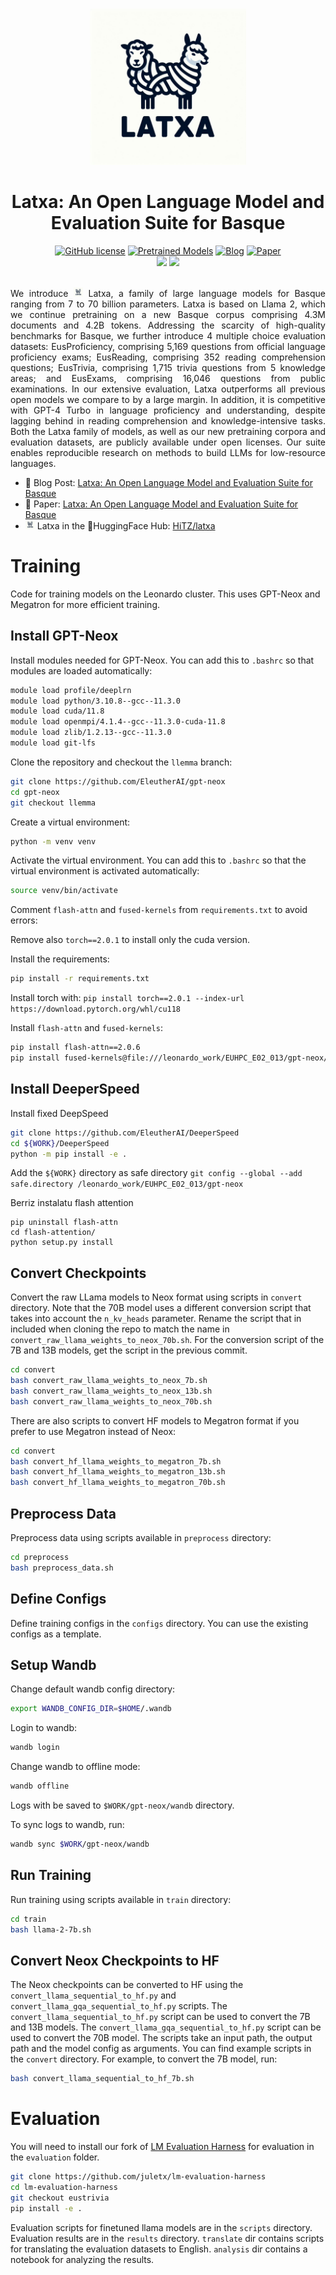 <p align="center">
    <br>
    <img src="latxa.jpeg" style="height: 250px;">
    <br>
    <h1 align="center">Latxa: An Open Language Model and Evaluation Suite for Basque</h1>


<p align="center">
    <a href="https://github.com/hitz-zentroa/latxa/blob/main/LICENSE"><img alt="GitHub license" src="https://img.shields.io/github/license/hitz-zentroa/latxa"></a>
    <a href="https://huggingface.co/collections/HiTZ/latxa-65a697e6838b3acc53677304"><img alt="Pretrained Models" src="https://img.shields.io/badge/🤗HuggingFace-Pretrained Models-green"></a>
    <a href="https://www.hitz.eus/en/node/340"><img alt="Blog" src="https://img.shields.io/badge/📒-Blog Post-blue"></a>
    <a href="https://openreview.net/forum?id=mMqOvfqFS9"><img alt="Paper" src="https://img.shields.io/badge/📖-Paper-orange"></a>
<br>
     <a href="http://www.hitz.eus/"><img src="https://img.shields.io/badge/HiTZ-Basque%20Center%20for%20Language%20Technology-blueviolet"></a>
    <a href="http://www.ixa.eus/?language=en"><img src="https://img.shields.io/badge/IXA-%20NLP%20Group-ff3333"></a>
    <br>
     <br>
</p>

<p align="justify">
We introduce <img src="latxa.jpeg" width="15"> Latxa, a family of large language models for Basque ranging from 7 to 70 billion parameters. Latxa is based on Llama 2, which we continue pretraining on a new Basque corpus comprising 4.3M documents and 4.2B tokens. Addressing the scarcity of high-quality benchmarks for Basque, we further introduce 4 multiple choice evaluation datasets: EusProficiency, comprising 5,169 questions from official language proficiency exams; EusReading, comprising 352 reading comprehension questions; EusTrivia, comprising 1,715 trivia questions from 5 knowledge areas; and EusExams, comprising 16,046 questions from public examinations. In our extensive evaluation, Latxa outperforms all previous open models we compare to by a large margin. In addition, it is competitive with GPT-4 Turbo in language proficiency and understanding, despite lagging behind in reading comprehension and knowledge-intensive tasks. Both the Latxa family of models, as well as our new pretraining corpora and evaluation datasets, are publicly available under open licenses. Our suite enables reproducible research on methods to build LLMs for low-resource languages.

- 📒 Blog Post: [Latxa: An Open Language Model and Evaluation Suite for Basque](https://www.hitz.eus/en/node/340)
- 📖 Paper: [Latxa: An Open Language Model and Evaluation Suite for Basque](https://openreview.net/forum?id=mMqOvfqFS9)
- <img src="latxa.jpeg" width="15"> Latxa in the 🤗HuggingFace Hub: [HiTZ/latxa](https://huggingface.co/collections/HiTZ/latxa-65a697e6838b3acc53677304)
</p>

# Training

Code for training models on the Leonardo cluster. This uses GPT-Neox and Megatron for more efficient training.

## Install GPT-Neox

Install modules needed for GPT-Neox. You can add this to `.bashrc` so that modules are loaded automatically:

```bash
module load profile/deeplrn
module load python/3.10.8--gcc--11.3.0
module load cuda/11.8
module load openmpi/4.1.4--gcc--11.3.0-cuda-11.8
module load zlib/1.2.13--gcc--11.3.0
module load git-lfs
```

Clone the repository and checkout the `llemma` branch:

```bash
git clone https://github.com/EleutherAI/gpt-neox
cd gpt-neox
git checkout llemma
```

Create a virtual environment:

```bash
python -m venv venv
```

Activate the virtual environment. You can add this to `.bashrc` so that the virtual environment is activated automatically:

```bash
source venv/bin/activate
```

Comment `flash-attn` and `fused-kernels` from `requirements.txt` to avoid errors:

Remove also `torch==2.0.1` to install only the cuda version.

Install the requirements:

```bash
pip install -r requirements.txt
```

Install torch with: `pip install torch==2.0.1 --index-url https://download.pytorch.org/whl/cu118`

Install `flash-attn` and `fused-kernels`:
    
```bash
pip install flash-attn==2.0.6
pip install fused-kernels@file:///leonardo_work/EUHPC_E02_013/gpt-neox/megatron/fused_kernels
```

## Install DeeperSpeed

Install fixed DeepSpeed
```bash
git clone https://github.com/EleutherAI/DeeperSpeed
cd ${WORK}/DeeperSpeed
python -m pip install -e .
```

Add the `${WORK}` directory as safe directory
`git config --global --add safe.directory /leonardo_work/EUHPC_E02_013/gpt-neox`

Berriz instalatu flash attention
```
pip uninstall flash-attn
cd flash-attention/
python setup.py install
```

## Convert Checkpoints

Convert the raw LLama models to Neox format using scripts in `convert` directory. Note that the 70B model uses a different conversion script that takes into account the `n_kv_heads` parameter. Rename the script that in included when cloning the repo to match the name in `convert_raw_llama_weights_to_neox_70b.sh`. For the conversion script of the 7B and 13B models, get the script in the previous commit.

```bash
cd convert
bash convert_raw_llama_weights_to_neox_7b.sh
bash convert_raw_llama_weights_to_neox_13b.sh
bash convert_raw_llama_weights_to_neox_70b.sh
```

There are also scripts to convert HF models to Megatron format if you prefer to use Megatron instead of Neox:

```bash
cd convert 
bash convert_hf_llama_weights_to_megatron_7b.sh
bash convert_hf_llama_weights_to_megatron_13b.sh
bash convert_hf_llama_weights_to_megatron_70b.sh
```

## Preprocess Data

Preprocess data using scripts available in `preprocess` directory:

```bash
cd preprocess
bash preprocess_data.sh
```

## Define Configs

Define training configs in the `configs` directory. You can use the existing configs as a template.

## Setup Wandb

Change default wandb config directory:

```bash
export WANDB_CONFIG_DIR=$HOME/.wandb
```

Login to wandb:

```bash
wandb login
```

Change wandb to offline mode:

```bash
wandb offline
```

Logs with be saved to `$WORK/gpt-neox/wandb` directory.

To sync logs to wandb, run:

```bash
wandb sync $WORK/gpt-neox/wandb
```

## Run Training

Run training using scripts available in `train` directory:

```bash
cd train
bash llama-2-7b.sh
```

## Convert Neox Checkpoints to HF

The Neox checkpoints can be converted to HF using the `convert_llama_sequential_to_hf.py` and `convert_llama_gqa_sequential_to_hf.py` scripts. The `convert_llama_sequential_to_hf.py` script can be used to convert the 7B and 13B models. The `convert_llama_gqa_sequential_to_hf.py` script can be used to convert the 70B model. The scripts take an input path, the output path and the model config as arguments. You can find example scripts in the `convert` directory. For example, to convert the 7B model, run:

```bash
bash convert_llama_sequential_to_hf_7b.sh
```

# Evaluation

You will need to install our fork of [LM Evaluation Harness](https://github.com/EleutherAI/lm-evaluation-harness) for evaluation in the `evaluation` folder.

```bash	
git clone https://github.com/juletx/lm-evaluation-harness
cd lm-evaluation-harness
git checkout eustrivia
pip install -e .
```

Evaluation scripts for finetuned llama models are in the `scripts` directory. Evaluation results are in the `results` directory. `translate` dir contains scripts for translating the evaluation datasets to English. `analysis` dir contains a notebook for analyzing the results.
